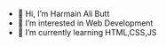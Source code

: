 - 👋 Hi, I’m Harmain Ali Butt
- 👀 I’m interested in Web Development
- 🌱 I’m currently learning HTML,CSS,JS


<!---
butt-sahab/butt-sahab is a ✨ special ✨ repository because its `README.md` (this file) appears on your GitHub profile.
You can click the Preview link to take a look at your changes.
--->
